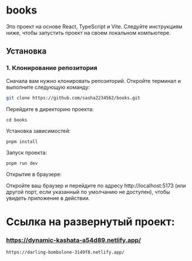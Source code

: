 # books

Это проект на основе React, TypeScript и Vite. Следуйте инструкциям ниже, чтобы запустить проект на своем локальном компьютере.

## Установка

### 1. Клонирование репозитория

Сначала вам нужно клонировать репозиторий. Откройте терминал и выполните следующую команду:

```bash
git clone https://github.com/sasha2234562/books.git
```


Перейдите в директорию проекта:

```
cd books
```

Установка зависимостей:

```
pnpm install
```

Запуск проекта:

```
pnpm run dev
```

Открытие в браузере:

Откройте ваш браузер и перейдите по адресу http://localhost:5173 (или другой порт, если указанный по умолчанию не доступен), чтобы увидеть приложение в действии.

# Ссылка на развернутый проект:
### https://dynamic-kashata-a54d89.netlify.app/

```
https://darling-bombolone-3149f8.netlify.app/
```

